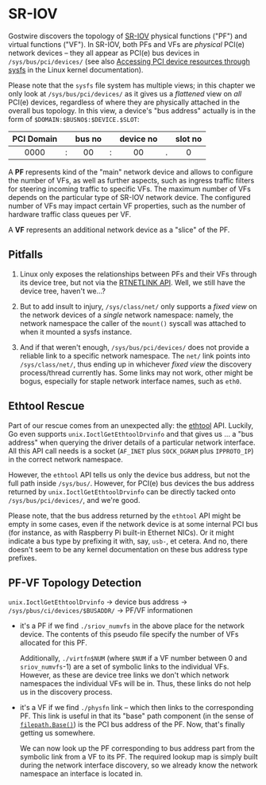# SR-IOV

Gostwire discovers the topology of
[SR-IOV](https://en.wikipedia.org/wiki/Single-root_input/output_virtualization)
physical functions ("PF") and virtual functions ("VF"). In SR-IOV, both PFs and
VFs are _physical_ PCI(e) network devices – they all appear as PCI(e) bus
devices in `/sys/bus/pci/devices/` (see also [Accessing PCI device resources
through sysfs](https://www.kernel.org/doc/html/latest/PCI/sysfs-pci.html) in the
Linux kernel documentation).

Please note that the `sysfs` file system has multiple views; in this chapter we
only look at `/sys/bus/pci/devices/` as it gives us a _flattened_ view on _all_
PCI(e) devices, regardless of where they are physically attached in the overall
bus topology. In this view, a device's "bus address" actually is in the form of
`$DOMAIN:$BUSNO$:$DEVICE.$SLOT`:

| PCI Domain | | bus no | | device no | | slot no |
|:----:|:---:|:---:|:---:|:---:|:---:|:---:|
| 0000 |  :  | 00  |  :  |  00 |  .  |  0  |

A **PF** represents kind of the "main" network device and allows to configure
the number of VFs, as well as further aspects, such as ingress traffic filters
for steering incoming traffic to specific VFs. The maximum number of VFs depends
on the particular type of SR-IOV network device. The configured number of VFs
may impact certain VF properties, such as the number of hardware traffic class
queues per VF.

A **VF** represents an additional network device as a "slice" of the PF.

## Pitfalls

1. Linux only exposes the relationships between PFs and their VFs through its
   device tree, but not via the [RTNETLINK API](rtnetlink). Well, we still have
   the device tree, haven't we...?

2. But to add insult to injury, `/sys/class/net/` only supports a _fixed view_
   on the network devices of a _single_ network namespace: namely, the network
   namespace the caller of the `mount()` syscall was attached to when it mounted
   a sysfs instance.

3. And if that weren't enough, `/sys/bus/pci/devices/` does not provide a
   reliable link to a specific network namespace. The `net/` link points into
   `/sys/class/net/`, thus ending up in whichever _fixed view_ the discovery
   process/thread currently has. Some links may not work, other might be bogus,
   especially for staple network interface names, such as `eth0`.

## Ethtool Rescue

Part of our rescue comes from an unexpected ally: the
[ethtool](https://en.wikipedia.org/wiki/Ethtool) API. Luckily, Go even supports
`unix.IoctlGetEthtoolDrvinfo` and that gives us ... a "bus address" when
querying the driver details of a particular network interface. All this API call
needs is a socket (`AF_INET` plus `SOCK_DGRAM` plus `IPPROTO_IP`) in the correct
network namespace.

However, the `ethtool` API tells us only the device bus address, but not the
full path inside `/sys/bus/`. However, for PCI(e) bus devices the bus address
returned by `unix.IoctlGetEthtoolDrvinfo` can be directly tacked onto
`/sys/bus/pci/devices/`, and we're good.

Please note, that the bus address returned by the `ethtool` API might be empty
in some cases, even if the network device is at some internal PCI bus (for
instance, as with Raspberry Pi built-in Ethernet NICs). Or it might indicate a
bus type by prefixing it with, say, `usb-`, et cetera. And no, there doesn't
seem to be any kernel documentation on these bus address type prefixes.

## PF-VF Topology Detection

`unix.IoctlGetEthtoolDrvinfo` → device bus address →
`/sys/pbus/ci/devices/$BUSADDR/` → PF/VF informationen

- it's a PF if we find `./sriov_numvfs` in the above place for the network
  device. The contents of this pseudo file specify the number of VFs allocated
  for this PF.
  
  Additionally, `./virtfn$NUM` (where `$NUM` if a VF number between 0 and
  `sriov_numvfs`-1) are a set of symbolic links to the individual VFs. However,
  as these are device tree links we don't which network namespaces the
  individual VFs will be in. Thus, these links do not help us in the discovery
  process.

- it's a VF if we find `./physfn` link – which then links to the corresponding
  PF. This link is useful in that its "base" path component (in the sense of
  [`filepath.Base()`](https://pkg.go.dev/path/filepath#Base)) is the PCI bus
  address of the PF. Now, that's finally getting us somewhere.

  We can now look up the PF corresponding to bus address part from the symbolic
  link from a VF to its PF. The required lookup map is simply built during the
  network interface discovery, so we already know the network namespace an
  interface is located in.
